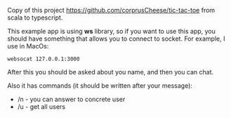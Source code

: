 Copy of this project https://github.com/corprusCheese/tic-tac-toe from scala to typescript.

This example app is using **ws** library, so if you want to use this app, you should have something that allows you to connect to socket. For example, I use in MacOs:
    
    websocat 127.0.0.1:3000

After this you should be asked about you name, and then you can chat.

Also it has commands (it should be written after your message):

- /n - you can answer to concrete user
- /u - get all users
